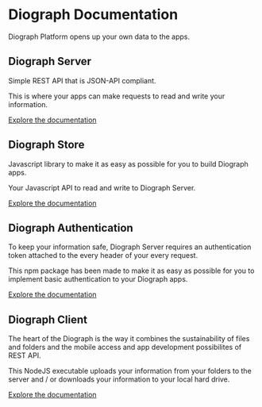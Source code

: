 # Diograph Documentation

Diograph Platform opens up your own data to the apps.


## Diograph Server

Simple REST API that is JSON-API compliant.

This is where your apps can make requests to read and write your information.

[Explore the documentation](diograph-server.html)

## Diograph Store

Javascript library to make it as easy as possible for you to build Diograph apps.

Your Javascript API to read and write to Diograph Server.

[Explore the documentation](diograph-store.html)

## Diograph Authentication

To keep your information safe, Diograph Server requires an authentication token attached to the every header of your every request.

This npm package has been made to make it as easy as possible for you to implement basic authentication to your Diograph apps.

[Explore the documentation](diograph-auth.html)

## Diograph Client

The heart of the Diograph is the way it combines the sustainability of files and folders and the mobile access and app development possibilites of REST API.

This NodeJS executable uploads your information from your folders to the server and / or downloads your information to your local hard drive.

[Explore the documentation](diograph-client.html)


